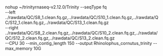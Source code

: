 nohup ~/trinityrnaseq-v2.12.0/Trinity --seqType fq \
--left ../rawdata/QC/S8_1.clean.fq.gz,../rawdata/QC/S10_1.clean.fq.gz,../rawdata/QC/S12_1.clean.fq.gz,../rawdata/QC/S13_1.clean.fq.gz \
--right ../rawdata/QC/S8_2.clean.fq.gz,../rawdata/QC/S10_2.clean.fq.gz,../rawdata/QC/S12_2.clean.fq.gz,../rawdata/QC/S13_2.clean.fq.gz \
--CPU 30 --min_contig_length 150 --output Rhinolophus_cornutus_trinity --max_memory 10G
